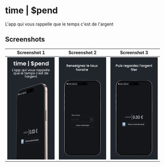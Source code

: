 # time | $pend

L'app qui vous rappelle que le temps c'est de l'argent

## Screenshots

| Screenshot 1    | Screenshot 2 | Screenshot 3    |
| -------- | ------- | -------- |
| <img src="public/screenshots/1.png" width="100%">  | <img src="public/screenshots/2.png" width="100%">    | <img src="public/screenshots/3.png" width="100%"> |